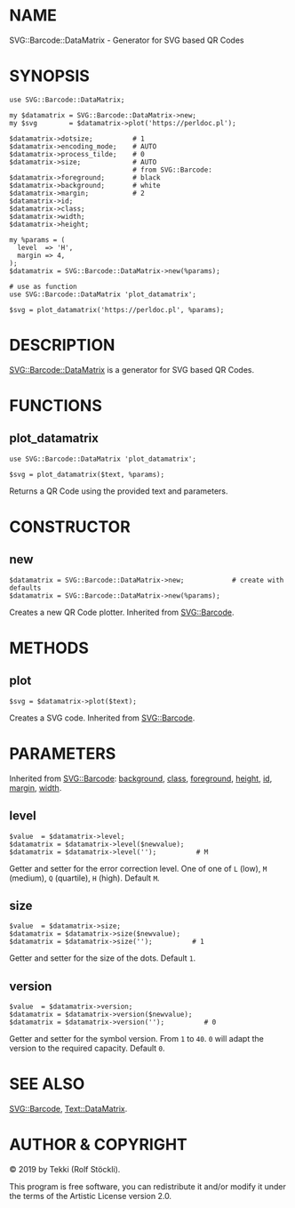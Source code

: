 # NAME

SVG::Barcode::DataMatrix - Generator for SVG based QR Codes

# SYNOPSIS

    use SVG::Barcode::DataMatrix;

    my $datamatrix = SVG::Barcode::DataMatrix->new;
    my $svg        = $datamatrix->plot('https://perldoc.pl');

    $datamatrix->dotsize;          # 1
    $datamatrix->encoding_mode;    # AUTO
    $datamatrix->process_tilde;    # 0
    $datamatrix->size;             # AUTO
                                   # from SVG::Barcode:
    $datamatrix->foreground;       # black
    $datamatrix->background;       # white
    $datamatrix->margin;           # 2
    $datamatrix->id;
    $datamatrix->class;
    $datamatrix->width;
    $datamatrix->height;

    my %params = (
      level  => 'H',
      margin => 4,
    );
    $datamatrix = SVG::Barcode::DataMatrix->new(%params);

    # use as function
    use SVG::Barcode::DataMatrix 'plot_datamatrix';

    $svg = plot_datamatrix('https://perldoc.pl', %params);

# DESCRIPTION

[SVG::Barcode::DataMatrix](https://metacpan.org/pod/SVG::Barcode::DataMatrix) is a generator for SVG based QR Codes.

# FUNCTIONS

## plot\_datamatrix

    use SVG::Barcode::DataMatrix 'plot_datamatrix';

    $svg = plot_datamatrix($text, %params);

Returns a QR Code using the provided text and parameters.

# CONSTRUCTOR

## new

    $datamatrix = SVG::Barcode::DataMatrix->new;            # create with defaults
    $datamatrix = SVG::Barcode::DataMatrix->new(%params);

Creates a new QR Code plotter. Inherited from [SVG::Barcode](https://metacpan.org/pod/SVG::Barcode#new).

# METHODS

## plot

    $svg = $datamatrix->plot($text);

Creates a SVG code. Inherited from [SVG::Barcode](https://metacpan.org/pod/SVG::Barcode#plot).

# PARAMETERS

Inherited from [SVG::Barcode](https://metacpan.org/pod/SVG::Barcode):
[background](https://metacpan.org/pod/SVG::Barcode#background),
[class](https://metacpan.org/pod/SVG::Barcode#class),
[foreground](https://metacpan.org/pod/SVG::Barcode#foreground),
[height](https://metacpan.org/pod/SVG::Barcode#height),
[id](https://metacpan.org/pod/SVG::Barcode#id),
[margin](https://metacpan.org/pod/SVG::Barcode#margin),
[width](https://metacpan.org/pod/SVG::Barcode#width).

## level

    $value  = $datamatrix->level;
    $datamatrix = $datamatrix->level($newvalue);
    $datamatrix = $datamatrix->level('');          # M

Getter and setter for the error correction level.
One of one of `L` (low), `M` (medium), `Q` (quartile), `H` (high). Default `M`.

## size

    $value  = $datamatrix->size;
    $datamatrix = $datamatrix->size($newvalue);
    $datamatrix = $datamatrix->size('');          # 1

Getter and setter for the size of the dots. Default `1`.

## version

    $value  = $datamatrix->version;
    $datamatrix = $datamatrix->version($newvalue);
    $datamatrix = $datamatrix->version('');          # 0

Getter and setter for the symbol version.
From `1` to `40`. `0` will adapt the version to the required capacity. Default `0`.

# SEE ALSO

[SVG::Barcode](https://metacpan.org/pod/SVG::Barcode), [Text::DataMatrix](https://metacpan.org/pod/Text::DataMatrix).

# AUTHOR & COPYRIGHT

© 2019 by Tekki (Rolf Stöckli).

This program is free software, you can redistribute it and/or modify it under the terms of the Artistic License version 2.0.

